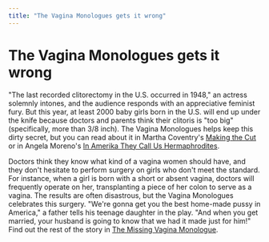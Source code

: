 ```yaml
---
title: "The Vagina Monologues gets it wrong"
---
```


# The Vagina Monologues gets it wrong

  
"The last recorded clitorectomy in the U.S. occurred in 1948," an actress solemnly intones, and the audience responds with an appreciative feminist fury. But this year, at least 2000 baby girls born in the U.S. will end up under the knife because doctors and parents think their clitoris is "too big" (specifically, more than 3/8 inch). The Vagina Monologues helps keep this dirty secret, but you can read about it in Martha Coventry's [Making the Cut][1] or in Angela Moreno's <a href="http://www.libidomag.com/nakedbrunch/archive/hermaphrodites.html" target="new">In Amerika They Call Us Hermaphrodites</a>.  


  
Doctors think they know what kind of a vagina women should have, and they don't hesitate to perform surgery on girls who don't meet the standard. For instance, when a girl is born with a short or absent vagina, doctors will frequently operate on her, transplanting a piece of her colon to serve as a vagina. The results are often disastrous, but the Vagina Monologues celebrates this surgery. "We're gonna get you the best home-made pussy in America," a father tells his teenage daughter in the play. "And when you get married, your husband is going to know that we had it made just for him!" Find out the rest of the story in <a href="http://www.isna.org/library/missingvagina.html" target="new">The Missing Vagina Monologue</a>.

 [1]: http://www.msmagazine.com/oct00/makingthecut.html